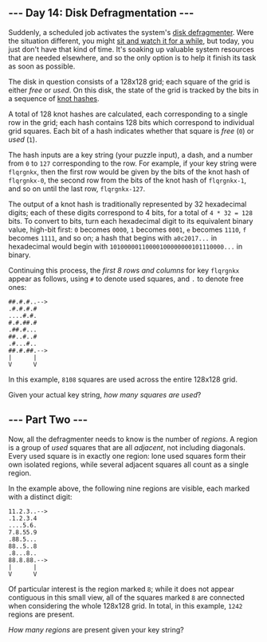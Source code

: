 ## --- Day 14: Disk Defragmentation --- ##

Suddenly, a scheduled job activates the system's [disk defragmenter](https://en.wikipedia.org/wiki/Defragmentation).
Were the situation different, you might [sit and watch it for a while](https://www.youtube.com/watch?v=kPv1gQ5Rs8A&t=37),
but today, you just don't have that kind of time. It's soaking up
valuable system resources that are needed elsewhere, and so the only
option is to help it finish its task as soon as possible.

The disk in question consists of a 128x128 grid; each square of the
grid is either *free* or *used*. On this disk, the state of the grid is
tracked by the bits in a sequence of [knot hashes](10).

A total of 128 knot hashes are calculated, each corresponding to a
single row in the grid; each hash contains 128 bits which correspond to
individual grid squares. Each bit of a hash indicates whether that
square is *free* (`0`) or *used* (`1`).

The hash inputs are a key string (your puzzle input), a dash, and a
number from `0` to `127` corresponding to the row. For example, if your
key string were `flqrgnkx`, then the first row would be given by the
bits of the knot hash of `flqrgnkx-0`, the second row from the bits of
the knot hash of `flqrgnkx-1`, and so on until the last row, `flqrgnkx-127`.

The output of a knot hash is traditionally represented by 32
hexadecimal digits; each of these digits correspond to 4 bits, for a
total of `4 * 32 = 128` bits. To convert to bits, turn each hexadecimal
digit to its equivalent binary value, high-bit first: `0` becomes `0000`,
`1` becomes `0001`, `e` becomes `1110`, `f` becomes `1111`, and so on;
a hash that begins with `a0c2017...` in hexadecimal would begin with `10100000110000100000000101110000...`
in binary.

Continuing this process, the *first 8 rows and columns* for key `flqrgnkx`
appear as follows, using `#` to denote used squares, and `.` to denote
free ones:

    ##.#.#..-->
    .#.#.#.#   
    ....#.#.   
    #.#.##.#   
    .##.#...   
    ##..#..#   
    .#...#..   
    ##.#.##.-->
    |      |   
    V      V   

In this example, `8108` squares are used across the entire 128x128
grid.

Given your actual key string, *how many squares are used*?

## --- Part Two --- ##

Now, all the defragmenter needs to know is the number of *regions*. A
region is a group of *used* squares that are all *adjacent*, not
including diagonals. Every used square is in exactly one region: lone
used squares form their own isolated regions, while several adjacent
squares all count as a single region.

In the example above, the following nine regions are visible, each
marked with a distinct digit:

    11.2.3..-->
    .1.2.3.4   
    ....5.6.   
    7.8.55.9   
    .88.5...   
    88..5..8   
    .8...8..   
    88.8.88.-->
    |      |   
    V      V   

Of particular interest is the region marked `8`; while it does not
appear contiguous in this small view, all of the squares marked `8` are
connected when considering the whole 128x128 grid. In total, in this
example, `1242` regions are present.

*How many regions* are present given your key string?
